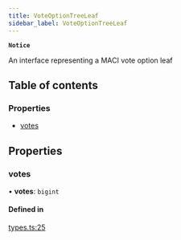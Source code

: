 ```yaml
---
title: VoteOptionTreeLeaf
sidebar_label: VoteOptionTreeLeaf
---
```


**`Notice`**

An interface representing a MACI vote option leaf

## Table of contents

### Properties

- [votes](VoteOptionTreeLeaf.md#votes)

## Properties

### votes

• **votes**: `bigint`

#### Defined in

[types.ts:25](https://github.com/privacy-scaling-explorations/maci/blob/6a905de08/domainobjs/ts/types.ts#L25)
